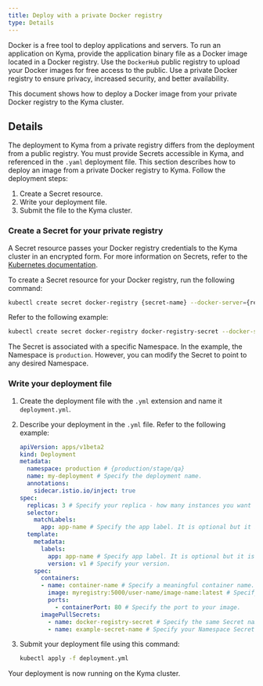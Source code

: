 ```yaml
---
title: Deploy with a private Docker registry
type: Details
---
```


Docker is a free tool to deploy applications and servers. To run an application on Kyma, provide the application binary file as a Docker image located in a Docker registry. Use the `DockerHub` public registry to upload your Docker images for free access to the public. Use a private Docker registry to ensure privacy, increased security, and better availability.

This document shows how to deploy a Docker image from your private Docker registry to the Kyma cluster.

## Details

The deployment to Kyma from a private registry differs from the deployment from a public registry. You must provide Secrets accessible in Kyma, and referenced in the `.yaml` deployment file. This section describes how to deploy an image from a private Docker registry to Kyma. Follow the deployment steps:

1. Create a Secret resource.
2. Write your deployment file.
3. Submit the file to the Kyma cluster.

### Create a Secret for your private registry

A Secret resource passes your Docker registry credentials to the Kyma cluster in an encrypted form. For more information on Secrets, refer to the [Kubernetes documentation](https://kubernetes.io/docs/concepts/configuration/secret/).

To create a Secret resource for your Docker registry, run the following command:

```bash
kubectl create secret docker-registry {secret-name} --docker-server={registry FQN} --docker-username={user-name} --docker-password={password} --docker-email={registry-email} --namespace={namespace}  
```

Refer to the following example:

```bash
kubectl create secret docker-registry docker-registry-secret --docker-server=myregistry:5000 --docker-username=root --docker-password=password --docker-email=example@github.com --namespace=production
```

The Secret is associated with a specific Namespace. In the example, the Namespace is `production`. However, you can modify the Secret to point to any desired Namespace.

### Write your deployment file

1. Create the deployment file with the `.yml` extension and name it `deployment.yml`.

2. Describe your deployment in the `.yml` file. Refer to the following example:

   ```yaml
   apiVersion: apps/v1beta2
   kind: Deployment
   metadata:
     namespace: production # {production/stage/qa}
     name: my-deployment # Specify the deployment name.
     annotations:
       sidecar.istio.io/inject: true
   spec:
     replicas: 3 # Specify your replica - how many instances you want from that deployment.
     selector:
       matchLabels:
         app: app-name # Specify the app label. It is optional but it is a good practice.
     template:
       metadata:
         labels:
           app: app-name # Specify app label. It is optional but it is a good practice.
           version: v1 # Specify your version.
       spec:
         containers:
         - name: container-name # Specify a meaningful container name.
           image: myregistry:5000/user-name/image-name:latest # Specify your image {registry FQN/your-username/your-space/image-name:image-version}.
           ports:
             - containerPort: 80 # Specify the port to your image.
         imagePullSecrets:
           - name: docker-registry-secret # Specify the same Secret name you generated in the previous step for this Namespace.
           - name: example-secret-name # Specify your Namespace Secret, named `example-secret-name`.
   ```

3. Submit your deployment file using this command:

   ```bash
   kubectl apply -f deployment.yml
   ```

Your deployment is now running on the Kyma cluster.

